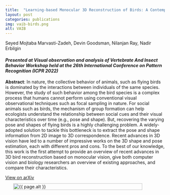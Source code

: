 ```yaml
---
title:  "Learning-based Monocular 3D Reconstruction of Birds: A Contemporary Survey"
layout: post
categories: publications
img: vaib-birds.png
alt: VAIB
---
```


Seyed Mojtaba Marvasti-Zadeh, Devin Goodsman, Nilanjan Ray, Nadir Erbilgin 

#### *Presented at Visual observation and analysis of Vertebrate And Insect Behavior Workshop held at the 26th International Conference on Pattern Recognition (ICPR 2022)*


**Abstract**: In nature, the collective behavior of animals, such as flying birds is dominated by the interactions between individuals of the same species. However, the study of such behavior among the bird species is a complex process that humans cannot perform using conventional visual observational techniques such as focal sampling in nature. For social animals such as birds, the mechanism of group formation can help ecologists understand the relationship between social cues and their visual characteristics over time (e.g., pose and shape). But, recovering the varying pose and shapes of flying birds is a highly challenging problem. A widely-adopted solution to tackle this bottleneck is to extract the pose and shape information from 2D image to 3D correspondence. Recent advances in 3D vision have led to a number of impressive works on the 3D shape and pose estimation, each with different pros and cons. To the best of our knowledge, this work is the first attempt to provide an overview of recent advances in 3D bird reconstruction based on monocular vision, give both computer vision and biology researchers an overview of existing approaches, and compare their characteristics.


<div class="button-container" style="margin-bottom:10px">
  <div class="more"><a href="https://arxiv.org/abs/2207.04512">View on arXiv</a></div>
</div>


<div style="display:flex;justify-content:center;align-items:center">
  <img src="{{ site.baseurl }}/resources/publications/{{ page.img }}" alt="{{ page.alt }}" style="width:90%;height:auto;justify-content:center">
</div>



